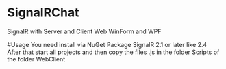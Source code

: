 # SignalRChat
SignalR with Server and Client Web WinForm and WPF <br />

#Usage
You need install via NuGet Package SignalR 2.1 or later like 2.4 <br />
After that start all projects and then copy the files .js in the folder Scripts of the folder WebClient
